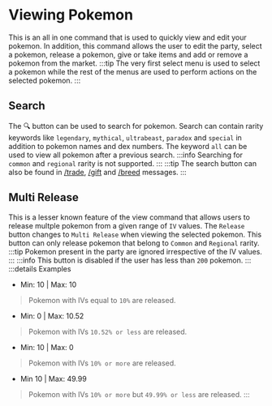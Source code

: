 # Viewing Pokemon

This is an all in one command that is used to quickly view and edit your pokemon. In addition, this command allows the user to edit the party, select a pokemon, release a pokemon, give or take items and add or remove a pokemon from the market.
:::tip
The very first select menu is used to select a pokemon while the rest of the menus are used to perform actions on the selected pokemon. 
:::

## Search
The 🔍 button can be used to search for pokemon. Search can contain rarity keywords like `legendary`, `mythical`, `ultrabeast`, `paradox` and `special` in addition to pokemon names and dex numbers. The keyword `all` can be used to view all pokemon after a previous search.
:::info
Searching for `common` and `regional` rarity is not supported.
:::
:::tip
The search button can also be found in [/trade](/commands/trade.html), [/gift](/commands/gift.html) and [/breed](/commands/breed.html) messages.
:::

## Multi Release
This is a lesser known feature of the view command that allows users to release multple pokemon from a given range of `IV` values. The `Release` button changes to `Multi Release` when viewing the selected pokemon. This button can only release pokemon that belong to `Common` and `Regional` rarity.
:::tip
Pokemon present in the party are ignored irrespective of the IV values.
:::
:::info
This button is disabled if the user has less than `200` pokemon.
::: 
:::details Examples
- Min: 10 | Max: 10
> Pokemon with IVs equal to `10%` are released.
- Min: 0 | Max: 10.52
> Pokemon with IVs `10.52% or less` are released.
- Min: 10 | Max: 0
> Pokemon with IVs `10% or more` are released.
- Min 10 | Max: 49.99
> Pokemon with IVs `10% or more` but `49.99% or less` are released.
:::